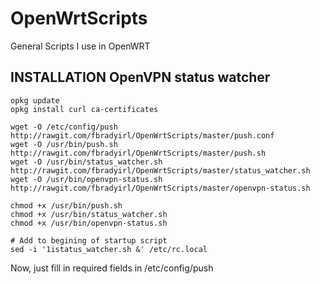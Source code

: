 # OpenWrtScripts
General Scripts I use in OpenWRT


## INSTALLATION OpenVPN status watcher
```
opkg update
opkg install curl ca-certificates

wget -O /etc/config/push http://rawgit.com/fbradyirl/OpenWrtScripts/master/push.conf
wget -O /usr/bin/push.sh http://rawgit.com/fbradyirl/OpenWrtScripts/master/push.sh
wget -O /usr/bin/status_watcher.sh http://rawgit.com/fbradyirl/OpenWrtScripts/master/status_watcher.sh
wget -O /usr/bin/openvpn-status.sh http://rawgit.com/fbradyirl/OpenWrtScripts/master/openvpn-status.sh

chmod +x /usr/bin/push.sh
chmod +x /usr/bin/status_watcher.sh
chmod +x /usr/bin/openvpn-status.sh

# Add to begining of startup script
sed -i '1istatus_watcher.sh &' /etc/rc.local
```
Now, just fill in required fields in /etc/config/push
